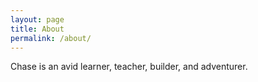 ```yaml
---
layout: page
title: About
permalink: /about/
---
```


Chase is an avid learner, teacher, builder, and adventurer.
